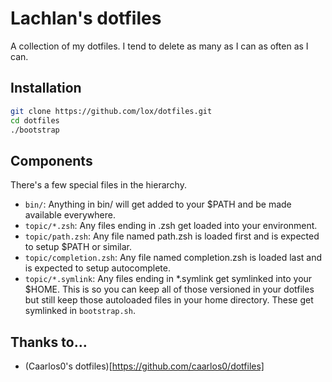 # Lachlan's dotfiles

A collection of my dotfiles. I tend to delete as many as I can as often as I can.

## Installation

```bash
git clone https://github.com/lox/dotfiles.git
cd dotfiles
./bootstrap
```

## Components

There's a few special files in the hierarchy.

 - `bin/`: Anything in bin/ will get added to your $PATH and be made available everywhere.
 - `topic/*.zsh`: Any files ending in .zsh get loaded into your environment.
 - `topic/path.zsh`: Any file named path.zsh is loaded first and is expected to setup $PATH or similar.
 - `topic/completion.zsh`: Any file named completion.zsh is loaded last and is expected to setup autocomplete.
 - `topic/*.symlink`: Any files ending in *.symlink get symlinked into your $HOME. This is so you can keep all of those versioned in your dotfiles but still keep those autoloaded files in your home directory. These get symlinked in `bootstrap.sh`.



## Thanks to…
  - (Caarlos0's dotfiles)[https://github.com/caarlos0/dotfiles]
